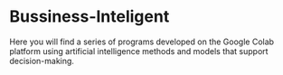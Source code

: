 # Bussiness-Inteligent
Here you will find a series of programs developed on the Google Colab platform using artificial intelligence methods and models that support decision-making.
